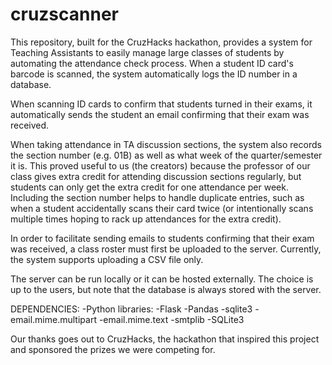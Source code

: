 # cruzscanner

This repository, built for the CruzHacks hackathon, provides a system for
Teaching Assistants to easily manage large classes of students by 
automating the attendance check process. When a student ID card's barcode
is scanned, the system automatically logs the ID number in a database.

When scanning ID cards to confirm that students turned in their exams, it 
automatically sends the student an email confirming that their exam was 
received. 

When taking attendance in TA discussion sections, the system also records the
section number (e.g. 01B) as well as what week of the quarter/semester it is.
This proved useful to us (the creators) because the professor of our class 
gives extra credit for attending discussion sections regularly, but students 
can only get the extra credit for one attendance per week. Including the 
section number helps to handle duplicate entries, such as when a student
accidentally scans their card twice (or intentionally scans multiple times
hoping to rack up attendances for the extra credit). 

In order to facilitate sending emails to students confirming that their exam
was received, a class roster must first be uploaded to the server. Currently,
the system supports uploading a CSV file only. 

The server can be run locally or it can be hosted externally. The choice is up
to the users, but note that the database is always stored with the server.


DEPENDENCIES:
-Python libraries:
    -Flask
    -Pandas
    -sqlite3
    -email.mime.multipart
    -email.mime.text
    -smtplib
-SQLite3

Our thanks goes out to CruzHacks, the hackathon that inspired this project and sponsored the prizes we were competing for.

